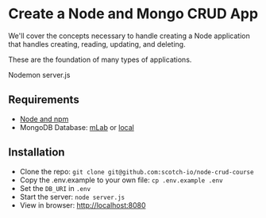 # Create a Node and Mongo CRUD App

We'll cover the concepts necessary to handle creating a Node application that handles creating, reading, updating, and deleting.

These are the foundation of many types of applications.

Nodemon server.js


## Requirements

- [Node and npm](https://nodejs.org)
- MongoDB Database: [mLab](https://mlab.com) or [local](https://www.mongodb.com/download-center)

## Installation

- Clone the repo: `git clone git@github.com:scotch-io/node-crud-course`
- Copy the .env.example to your own file: `cp .env.example .env`
- Set the `DB_URI` in `.env`
- Start the server: `node server.js`
- View in browser: <http://localhost:8080>
